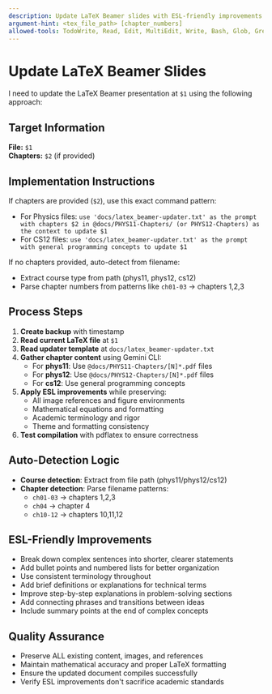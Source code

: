 ```yaml
---
description: Update LaTeX Beamer slides with ESL-friendly improvements using chapter content
argument-hint: <tex_file_path> [chapter_numbers]
allowed-tools: TodoWrite, Read, Edit, MultiEdit, Write, Bash, Glob, Grep
---
```


# Update LaTeX Beamer Slides

I need to update the LaTeX Beamer presentation at `$1` using the following approach:

## Target Information

**File:** `$1`  
**Chapters:** `$2` (if provided)

## Implementation Instructions

If chapters are provided (`$2`), use this exact command pattern:
- For Physics files: `use 'docs/latex_beamer-updater.txt' as the prompt with chapters $2 in @docs/PHYS11-Chapters/ (or PHYS12-Chapters) as the context to update $1`
- For CS12 files: `use 'docs/latex_beamer-updater.txt' as the prompt with general programming concepts to update $1`

If no chapters provided, auto-detect from filename:
- Extract course type from path (phys11, phys12, cs12)  
- Parse chapter numbers from patterns like `ch01-03` → chapters 1,2,3

## Process Steps

1. **Create backup** with timestamp
2. **Read current LaTeX file** at `$1`  
3. **Read updater template** at `docs/latex_beamer-updater.txt`
4. **Gather chapter content** using Gemini CLI:
   - For **phys11**: Use `@docs/PHYS11-Chapters/[N]*.pdf` files
   - For **phys12**: Use `@docs/PHYS12-Chapters/[N]*.pdf` files  
   - For **cs12**: Use general programming concepts
5. **Apply ESL improvements** while preserving:
   - All image references and figure environments
   - Mathematical equations and formatting
   - Academic terminology and rigor
   - Theme and formatting consistency
6. **Test compilation** with pdflatex to ensure correctness

## Auto-Detection Logic

- **Course detection**: Extract from file path (phys11/phys12/cs12)
- **Chapter detection**: Parse filename patterns:
  - `ch01-03` → chapters 1,2,3
  - `ch04` → chapter 4
  - `ch10-12` → chapters 10,11,12

## ESL-Friendly Improvements

- Break down complex sentences into shorter, clearer statements
- Add bullet points and numbered lists for better organization
- Use consistent terminology throughout
- Add brief definitions or explanations for technical terms
- Improve step-by-step explanations in problem-solving sections
- Add connecting phrases and transitions between ideas
- Include summary points at the end of complex concepts

## Quality Assurance

- Preserve ALL existing content, images, and references
- Maintain mathematical accuracy and proper LaTeX formatting
- Ensure the updated document compiles successfully
- Verify ESL improvements don't sacrifice academic standards